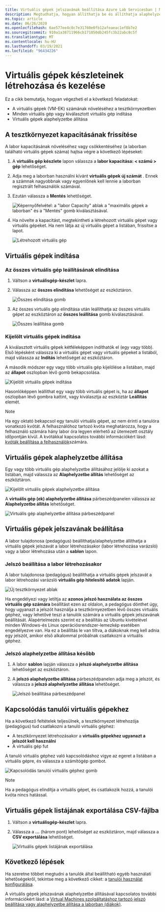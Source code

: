 ```yaml
---
title: Virtuális gépek jelszavának beállítása Azure Lab Servicesban | Microsoft Docs
description: Megtudhatja, hogyan állíthatja be és állíthatja alaphelyzetbe a virtuális gépek (VM) jelszavát a Azure Lab Services Labs szolgáltatásban.
ms.topic: article
ms.date: 06/26/2020
ms.openlocfilehash: 6ae577ee4c0c7e31760e0fb12afeaeac1ef8b7e2
ms.sourcegitcommit: 910a1a38711966cb171050db245fc3b22abc8c5f
ms.translationtype: MT
ms.contentlocale: hu-HU
ms.lasthandoff: 03/19/2021
ms.locfileid: "96434226"
---
```

# <a name="set-up-and-manage-virtual-machine-pool"></a>Virtuális gépek készleteinek létrehozása és kezelése 
Ez a cikk bemutatja, hogyan végezheti el a következő feladatokat:

- A virtuális gépek (VM-EK) számának növeléséhez a tesztkörnyezetben
- Minden virtuális gép vagy kiválasztott virtuális gép indítása 
- Virtuális gépek alaphelyzetbe állítása

## <a name="update-the-lab-capacity"></a>A tesztkörnyezet kapacitásának frissítése
A labor kapacitásának növeléséhez vagy csökkentéséhez (a laborban található virtuális gépek száma) hajtsa végre a következő lépéseket:

1. A **virtuális gép készlete** lapon válassza a **labor kapacitása: &lt; számú &gt; gép** lehetőséget.
2. Adja meg a laborban használni kívánt **virtuális gépek új számát** . Ennek a számnak nagyobbnak vagy egyenlőnek kell lennie a laborban regisztrált felhasználók számával. 
3. Ezután válassza a **Mentés** lehetőséget. 

    ![Képernyőfelvétel: a "labor Capacity" ablak a "maximális gépek a laborban" és a "Mentés" gomb kiválasztásával.](./media/how-to-set-virtual-machine-passwords/number-of-vms-in-lab.png)
4. Ha növelte a kapacitást, megtekintheti a létrehozott virtuális gépet vagy virtuális gépeket. Ha nem látja az új virtuális gépet a listában, frissítse a lapot. 

    ![Létrehozott virtuális gép](./media/how-to-set-virtual-machine-passwords/vm-being-created.png)

## <a name="start-vms"></a>Virtuális gépek indítása

### <a name="start-ot-stop-all-vms"></a>Az összes virtuális gép leállításának elindítása
1. Váltson a **virtuálisgép-készlet** lapra. 
2. Válassza az **összes elindítása** lehetőséget az eszköztáron. 

    ![Összes elindítása gomb](./media/how-to-set-virtual-machine-passwords/start-all-vms-button.png)
3. Az összes virtuális gép elindítása után leállíthatja az összes virtuális gépet az eszköztáron az **összes leállítása** gomb kiválasztásával. 

    ![Összes leállítása gomb](./media/how-to-set-virtual-machine-passwords/stop-all-vms-button.png)

### <a name="start-selected-vms"></a>Kijelölt virtuális gépek indítása
A kiválasztott virtuális gépek kétféleképpen indíthatók el (egy vagy több). Első lépésként válassza ki a virtuális gépet vagy virtuális gépeket a listából, majd válassza az **Indítás** lehetőséget az eszköztáron. 

A második módszer egy vagy több virtuális gép kijelölése a listában, majd az **állapot** oszlopban lévő gomb bekapcsolása. 

![Kijelölt virtuális gépek indítása](./media/how-to-set-virtual-machine-passwords/start-selected-vms.png)

Hasonlóképpen leállíthat egy vagy több virtuális gépet is, ha az **állapot** oszlopban lévő gombra kattint, vagy kiválasztja az eszköztár **Leállítás** elemét. 

> [!NOTE]
> Ha egy oktató bekapcsol egy tanulói virtuális gépet, az nem érinti a tanulóra vonatkozó kvótát. A felhasználóhoz tartozó kvóta meghatározza, hogy a felhasználó számára hány labor óra legyen elérhető az ütemezett osztály időpontján kívül. A kvótákkal kapcsolatos további információkért lásd: [kvóták beállítása a felhasználók](how-to-configure-student-usage.md?#set-quotas-for-users)számára.

## <a name="reset-vms"></a>Virtuális gépek alaphelyzetbe állítása

Egy vagy több virtuális gép alaphelyzetbe állításához jelölje ki azokat a listában, majd válassza az **Alaphelyzetbe állítás** lehetőséget az eszköztáron. 

![Kijelölt virtuális gépek alaphelyzetbe állítása](./media/how-to-set-virtual-machine-passwords/reset-vm-button.png)

A **virtuális gép (ek) alaphelyzetbe állítása** párbeszédpanelen válassza az **Alaphelyzetbe állítás** lehetőséget. 

![Virtuális gép alaphelyzetbe állítása párbeszédpanel](./media/how-to-set-virtual-machine-passwords/reset-vms-dialog.png)

## <a name="set-password-for-vms"></a>Virtuális gépek jelszavának beállítása
A labor tulajdonosa (pedagógus) beállíthatja/alaphelyzetbe állíthatja a virtuális gépek jelszavát a labor létrehozásakor (labor létrehozása varázsló) vagy a labor létrehozása után a **sablon** lapon. 

### <a name="set-password-at-the-time-of-lab-creation"></a>Jelszó beállítása a labor létrehozásakor
A labor tulajdonosa (pedagógus) beállíthatja a virtuális gépek jelszavát a labor létrehozási varázsló **virtuális gép hitelesítő adatok** lapján.

![Új tesztkörnyezet ablak](./media/tutorial-setup-classroom-lab/virtual-machine-credentials.png)

Ha engedélyezi vagy letiltja az **azonos jelszó használata az összes virtuális gép számára** beállítást ezen az oldalon, a pedagógus dönthet úgy, hogy ugyanazt a jelszót használja a tesztkörnyezetben lévő összes virtuális géphez, vagy lehetővé teszi a tanulók számára a virtuális gépek jelszavának beállítását. Alapértelmezés szerint ez a beállítás az Ubuntu kivételével minden Windows-és Linux operációsrendszer-lemezkép esetében engedélyezve van. Ha ez a beállítás le van tiltva, a diákoknak meg kell adnia egy jelszót, amikor első alkalommal próbálnak csatlakozni a virtuális géphez. 

### <a name="reset-password-later"></a>Jelszó alaphelyzetbe állítása később

1. A labor **sablon** lapján válassza a **jelszó alaphelyzetbe állítása** lehetőséget az eszköztáron. 
1. A **jelszó alaphelyzetbe állítása** párbeszédpanelen adja meg a jelszót, és válassza a **jelszó alaphelyzetbe állítása** lehetőséget.
    
    ![Jelszó beállítása párbeszédpanel](./media/how-to-set-virtual-machine-passwords/set-password.png)

## <a name="connect-to-student-vms"></a>Kapcsolódás tanulói virtuális gépekhez
Ha a következő feltételek teljesülnek, a tesztkörnyezet létrehozója (pedagógus) tud csatlakozni a tanuló virtuális géphez: 

- A tesztkörnyezet létrehozásakor a **virtuális gépekhez ugyanazt a jelszót kell használni**
- A virtuális gép fut 

 A tanuló virtuális géphez való kapcsolódáshoz vigye az egeret a listában a virtuális gépre, és válassza a számítógép gombot.  

![Kapcsolódás tanulói virtuális géphez gomb](./media/how-to-set-virtual-machine-passwords/connect-student-vm.png)

> [!NOTE]
> Ha a pedagógus elindítja a virtuális gépet, és csatlakozik hozzá, a tanulói kvóta nincs hatással. 

## <a name="export-list-of-virtual-machines-to-a-csv-file"></a>Virtuális gépek listájának exportálása CSV-fájlba

1. Váltson a **virtuálisgép-készlet** lapra.
2. Válassza a **...** (három pont) lehetőséget az eszköztáron, majd válassza a **CSV exportálása** lehetőséget. 

    ![Virtuális gépek listájának exportálása](./media/how-to-export-users-virtual-machines-csv/virtual-machines-export-csv.png)

## <a name="next-steps"></a>Következő lépések
Ha szeretne többet megtudni a tanulók által beállítható egyéb használati lehetőségekről, tekintse meg a következő cikket: a [tanulói használat konfigurálása](how-to-configure-student-usage.md).

A virtuális gépek jelszavának alaphelyzetbe állításával kapcsolatos további információkért lásd: a [Virtual Machines szolgáltatáshoz tartozó jelszó beállítása vagy alaphelyzetbe állítása a laborban (diákok)](how-to-set-virtual-machine-passwords-student.md).